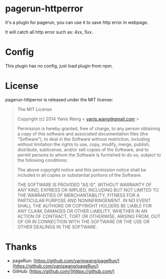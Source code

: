 pagerun-httperror
=======================

It's a plugin for pagerun, you can use it to save http error in webpage.

It will catch all http error such as: 4xx, 5xx.

Config
=======================

This plugin has no config, just load plugin from npm.

License
================

pagerun-httperror is released under the MIT license:

> The MIT License
>
> Copyright (c) 2014 Yanis Wang \< yanis.wang@gmail.com \>
>
> Permission is hereby granted, free of charge, to any person obtaining a copy
> of this software and associated documentation files (the "Software"), to deal
> in the Software without restriction, including without limitation the rights
> to use, copy, modify, merge, publish, distribute, sublicense, and/or sell
> copies of the Software, and to permit persons to whom the Software is
> furnished to do so, subject to the following conditions:
>
> The above copyright notice and this permission notice shall be included in
> all copies or substantial portions of the Software.
>
> THE SOFTWARE IS PROVIDED "AS IS", WITHOUT WARRANTY OF ANY KIND, EXPRESS OR
> IMPLIED, INCLUDING BUT NOT LIMITED TO THE WARRANTIES OF MERCHANTABILITY,
> FITNESS FOR A PARTICULAR PURPOSE AND NONINFRINGEMENT. IN NO EVENT SHALL THE
> AUTHORS OR COPYRIGHT HOLDERS BE LIABLE FOR ANY CLAIM, DAMAGES OR OTHER
> LIABILITY, WHETHER IN AN ACTION OF CONTRACT, TORT OR OTHERWISE, ARISING FROM,
> OUT OF OR IN CONNECTION WITH THE SOFTWARE OR THE USE OR OTHER DEALINGS IN
> THE SOFTWARE.

Thanks
================

* pageRun: [https://github.com/yaniswang/pageRun/](https://github.com/yaniswang/pageRun/)
* GitHub: [https://github.com/](https://github.com/)